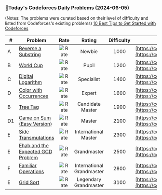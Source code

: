 ### 🌟Today's Codeforces Daily Problems (2024-06-05)
(Notes: The problems were curated based on their level of difficulty and listed from Codeforces's existing problems)
[10 Best Tips to Get Started with Codeforces](https://github.com/ika9810/Codeforces-Daily-Problems/blob/main/10%20Best%20Tips%20to%20Get%20Started%20with%20Codeforces.md)

| # | Problem | Rate| Rating | Difficulty | Contest |
|---| ----- | :--------: | :----------: | :----------: | ---------- |
|A|[Reverse a Substring](https://codeforces.com/contest/1155/problem/A)|![Rate](https://img.shields.io/badge/Newbie-1000-lightgrey)|Newbie|1000|[https://codeforces.com/contest/1155](https://codeforces.com/contest/1155)|
|B|[World Cup](https://codeforces.com/contest/931/problem/B)|![Rate](https://img.shields.io/badge/Pupil-1200-brightgreen)|Pupil|1200|[https://codeforces.com/contest/931](https://codeforces.com/contest/931)|
|C|[Digital Logarithm](https://codeforces.com/contest/1728/problem/C)|![Rate](https://img.shields.io/badge/Specialist-1400-9cf)|Specialist|1400|[https://codeforces.com/contest/1728](https://codeforces.com/contest/1728)|
|D|[Color with Occurrences](https://codeforces.com/contest/1714/problem/D)|![Rate](https://img.shields.io/badge/Expert-1600-blue)|Expert|1600|[https://codeforces.com/contest/1714](https://codeforces.com/contest/1714)|
|B|[Tree Tag](https://codeforces.com/contest/1404/problem/B)|![Rate](https://img.shields.io/badge/Candidate%20Master-1900-blueviolet)|Candidate Master|1900|[https://codeforces.com/contest/1404](https://codeforces.com/contest/1404)|
|D1|[Game on Sum (Easy Version)](https://codeforces.com/contest/1628/problem/D1)|![Rate](https://img.shields.io/badge/Master-2100-orange)|Master|2100|[https://codeforces.com/contest/1628](https://codeforces.com/contest/1628)|
|E|[Side Transmutations](https://codeforces.com/contest/1065/problem/E)|![Rate](https://img.shields.io/badge/International%20Master-2300-orange)|International Master|2300|[https://codeforces.com/contest/1065](https://codeforces.com/contest/1065)|
|E|[Ehab and the Expected GCD Problem](https://codeforces.com/contest/1174/problem/E)|![Rate](https://img.shields.io/badge/Grandmaster-2500-red)|Grandmaster|2500|[https://codeforces.com/contest/1174](https://codeforces.com/contest/1174)|
|F|[Familiar Operations](https://codeforces.com/contest/1031/problem/F)|![Rate](https://img.shields.io/badge/International%20Grandmaster-2800-red)|International Grandmaster|2800|[https://codeforces.com/contest/1031](https://codeforces.com/contest/1031)|
|E|[Grid Sort](https://codeforces.com/contest/1044/problem/E)|![Rate](https://img.shields.io/badge/Legendary%20Grandmaster-3100-red)|Legendary Grandmaster|3100|[https://codeforces.com/contest/1044](https://codeforces.com/contest/1044)|

